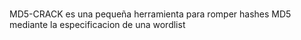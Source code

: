 # 
MD5-CRACK es una pequeña herramienta para romper hashes MD5 mediante la especificacion de una wordlist
